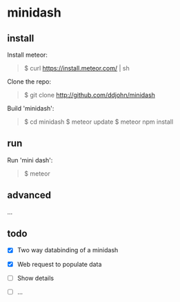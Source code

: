 # minidash

## install

Install meteor:
> $ curl https://install.meteor.com/ | sh

Clone the repo:
> $ git clone http://github.com/ddjohn/minidash

Build 'minidash':
> $ cd minidash
> $ meteor update
> $ meteor npm install

## run

Run 'mini dash':
> $ meteor


## advanced
...

## todo
- [x] Two way databinding of a minidash
- [x] Web request to populate data
- [ ] Show details
- [ ] ...

